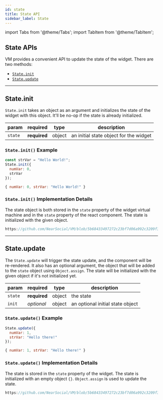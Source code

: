 ```yaml
---
id: state
title: State API
sidebar_label: State
---
```

import Tabs from '@theme/Tabs';
import TabItem from '@theme/TabItem';

## State APIs

VM provides a convenient API to update the state of the widget. There are two methods:
- [`State.init`](#stateinit)
- [`State.update`](#stateupdate)

---

## State.init

`State.init` takes an object as an argument and initializes the state of the widget with this object. It'll be no-op if the state is already initialized.

 | param      |  required     | type               | description                                                           |
 |-----------|-----------|-------------------------|-----------------------------------------------------------------------|
 | `state`      |  **required** | object   | an initial state object for the widget  |

### `State.init()` Example

<Tabs>
<TabItem value="request" label="Request" default>

```js
const strVar = "Hello World!";
State.init({
  numVar: 0,
  strVar
});
```

</TabItem>
<TabItem value="response" label="Response">

```js
{ numVar: 0, strVar: "Hello World!" }
```

</TabItem>
</Tabs>

### `State.init()` Implementation Details

The state object is both stored in the `state` property of the widget virtual machine and in the `state` property of the react component. The state is initialized with the given object.

```js reference title="VM.js"
https://github.com/NearSocial/VM/blob/5b68433497272c23bf7d06a992c3209f3c97a2b5/src/lib/vm/vm.js#L754-L773
```

---

## State.update

The `State.update` will trigger the state update, and the component will be re-rendered.
It also has an optional argument, the object that will be added to the `state` object using `Object.assign`.
The state will be initialized with the given object if it's not initialized yet.

 | param      |  required     | type               | description                                                           |
 |-----------|-----------|-------------------------|-----------------------------------------------------------------------|
 | `state`      |  **required** | object   | the state  |
 | `init`      |  _optional_ | object   | an optional initial state object  |

### `State.update()` Example

<Tabs>
<TabItem value="request" label="Request" default>

```js
State.update({
  numVar: 1,
  strVar: "Hello there!"
});
```

</TabItem>
<TabItem value="response" label="Response">

```js
{ numVar: 1, strVar: "Hello there!" }
```

</TabItem>
</Tabs>

### `State.update()` Implementation Details

The state is stored in the `state` property of the widget. The state is initialized with an empty object `{}`. `Object.assign` is used to update the state.

```js reference title="VM.js"
https://github.com/NearSocial/VM/blob/5b68433497272c23bf7d06a992c3209f3c97a2b5/src/lib/vm/vm.js#L774-L786
```
